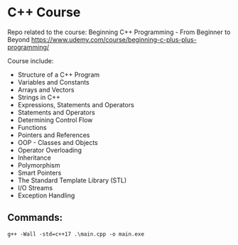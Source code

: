 # C++ Course

Repo related to the course:
Beginning C++ Programming - From Beginner to Beyond
https://www.udemy.com/course/beginning-c-plus-plus-programming/

Course include:

- Structure of a C++ Program
- Variables and Constants
- Arrays and Vectors
- Strings in C++
- Expressions, Statements and Operators
- Statements and Operators
- Determining Control Flow
- Functions
- Pointers and References
- OOP - Classes and Objects
- Operator Overloading
- Inheritance
- Polymorphism
- Smart Pointers
- The Standard Template Library (STL)
- I/O Streams
- Exception Handling

## Commands:

`g++ -Wall -std=c++17 .\main.cpp -o main.exe`

